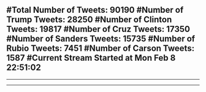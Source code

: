 #Total Number of Tweets: 90190 
#Number of Trump Tweets: 28250
#Number of Clinton Tweets: 19817
#Number of Cruz Tweets: 17350
#Number of Sanders Tweets: 15735
#Number of Rubio Tweets: 7451
#Number of Carson Tweets: 1587
#Current Stream Started at Mon Feb  8 22:51:02
---
---
---
